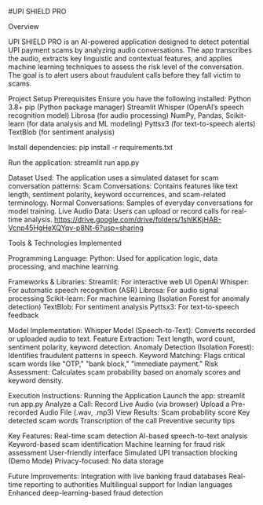 #UPI SHIELD PRO

Overview

UPI SHIELD PRO is an AI-powered application designed to detect potential UPI payment scams by analyzing audio conversations. The app transcribes the audio, extracts key linguistic and contextual features, and applies machine learning techniques to assess the risk level of the conversation. The goal is to alert users about fraudulent calls before they fall victim to scams.

Project Setup
Prerequisites
Ensure you have the following installed:
Python 3.8+
pip (Python package manager)
Streamlit
Whisper (OpenAI’s speech recognition model)
Librosa (for audio processing)
NumPy, Pandas, Scikit-learn (for data analysis and ML modeling)
Pyttsx3 (for text-to-speech alerts)
TextBlob (for sentiment analysis)

Install dependencies:
pip install -r requirements.txt

Run the application:
streamlit run app.py

Dataset Used:
The application uses a simulated dataset for scam  conversation patterns:
Scam Conversations: Contains features like text length, sentiment polarity, keyword occurrences, and scam-related terminology.
Normal Conversations: Samples of everyday conversations for model training.
Live Audio Data: Users can upload or record calls for real-time analysis.
https://drive.google.com/drive/folders/1shIKKjHAB-Vcnp45HgHeXQYqv-p8Nt-6?usp=sharing

Tools & Technologies Implemented

Programming Language:
Python: Used for application logic, data processing, and machine learning.

Frameworks & Libraries:
Streamlit: For interactive web UI
OpenAI Whisper: For automatic speech recognition (ASR)
Librosa: For audio signal processing
Scikit-learn: For machine learning (Isolation Forest for anomaly detection)
TextBlob: For sentiment analysis
Pyttsx3: For text-to-speech feedback

Model Implementation:
Whisper Model (Speech-to-Text): Converts recorded or uploaded audio to text.
Feature Extraction: Text length, word count, sentiment polarity, keyword detection.
Anomaly Detection (Isolation Forest): Identifies fraudulent patterns in speech.
Keyword Matching: Flags critical scam words like "OTP," "bank block," "immediate payment."
Risk Assessment: Calculates scam probability based on anomaly scores and keyword density.

Execution Instructions:
Running the Application
Launch the app:
streamlit run app.py
Analyze a Call:
Record Live Audio (via browser)
Upload a Pre-recorded Audio File (.wav, .mp3)
View Results:
Scam probability score
Key detected scam words
Transcription of the call
Preventive security tips

Key Features:
 Real-time scam detection
 AI-based speech-to-text analysis
 Keyword-based scam identification
 Machine learning for fraud risk assessment
 User-friendly interface
 Simulated UPI transaction blocking (Demo Mode)
 Privacy-focused: No data storage

 Future Improvements:
Integration with live banking fraud databases
Real-time reporting to authorities
Multilingual support for Indian languages
Enhanced deep-learning-based fraud detection


